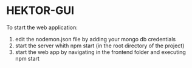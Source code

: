 # HEKTOR-GUI

To start the web application:
1. edit the nodemon.json file by adding your mongo db credentials
2. start the server whith npm start (in the root directory of the project)
3. start the web app by navigating in the frontend folder and executing npm start
